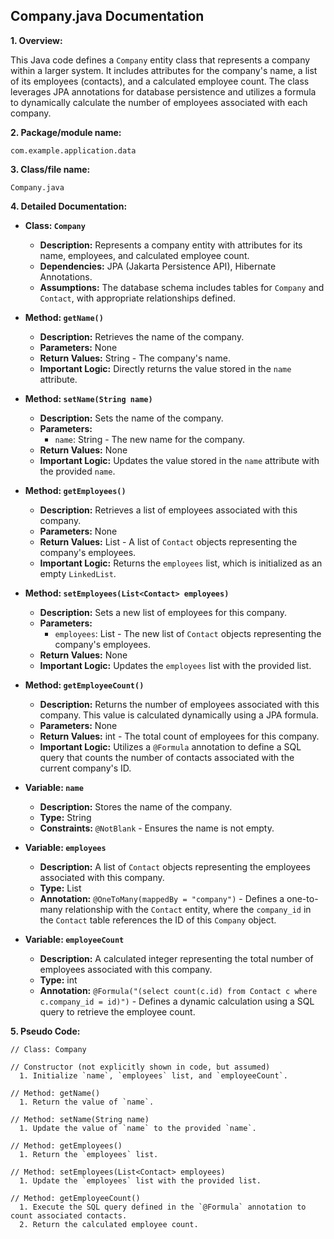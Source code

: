 ## Company.java Documentation

**1. Overview:**

This Java code defines a `Company` entity class that represents a company within a larger system. It includes attributes for the company's name, a list of its employees (contacts), and a calculated employee count. The class leverages JPA annotations for database persistence and utilizes a formula to dynamically calculate the number of employees associated with each company.

**2. Package/module name:**

`com.example.application.data`

**3. Class/file name:**

`Company.java`

**4. Detailed Documentation:**

* **Class: `Company`**
    -  **Description:** Represents a company entity with attributes for its name, employees, and calculated employee count. 
    -  **Dependencies:** JPA (Jakarta Persistence API), Hibernate Annotations.
    -  **Assumptions:** The database schema includes tables for `Company` and `Contact`, with appropriate relationships defined.

* **Method: `getName()`**
    -  **Description:** Retrieves the name of the company.
    -  **Parameters:** None
    -  **Return Values:** String - The company's name.
    -  **Important Logic:** Directly returns the value stored in the `name` attribute.

* **Method: `setName(String name)`**
    -  **Description:** Sets the name of the company.
    -  **Parameters:** 
        - `name`: String - The new name for the company.
    -  **Return Values:** None
    -  **Important Logic:** Updates the value stored in the `name` attribute with the provided `name`.

* **Method: `getEmployees()`**
    -  **Description:** Retrieves a list of employees associated with this company.
    -  **Parameters:** None
    -  **Return Values:** List<Contact> - A list of `Contact` objects representing the company's employees.
    -  **Important Logic:** Returns the `employees` list, which is initialized as an empty `LinkedList`.

* **Method: `setEmployees(List<Contact> employees)`**
    -  **Description:** Sets a new list of employees for this company.
    -  **Parameters:** 
        - `employees`: List<Contact> - The new list of `Contact` objects representing the company's employees.
    -  **Return Values:** None
    -  **Important Logic:** Updates the `employees` list with the provided list.

* **Method: `getEmployeeCount()`**
    -  **Description:** Returns the number of employees associated with this company. This value is calculated dynamically using a JPA formula.
    -  **Parameters:** None
    -  **Return Values:** int - The total count of employees for this company.
    -  **Important Logic:** Utilizes a `@Formula` annotation to define a SQL query that counts the number of contacts associated with the current company's ID.


* **Variable: `name`**
    -  **Description:** Stores the name of the company.
    -  **Type:** String
    -  **Constraints:** `@NotBlank` - Ensures the name is not empty.

* **Variable: `employees`**
    -  **Description:** A list of `Contact` objects representing the employees associated with this company.
    -  **Type:** List<Contact>
    -  **Annotation:** `@OneToMany(mappedBy = "company")` - Defines a one-to-many relationship with the `Contact` entity, where the `company_id` in the `Contact` table references the ID of this `Company` object.

* **Variable: `employeeCount`**
    -  **Description:** A calculated integer representing the total number of employees associated with this company.
    -  **Type:** int
    -  **Annotation:** `@Formula("(select count(c.id) from Contact c where c.company_id = id)")` - Defines a dynamic calculation using a SQL query to retrieve the employee count.

**5. Pseudo Code:**


```
// Class: Company

// Constructor (not explicitly shown in code, but assumed)
  1. Initialize `name`, `employees` list, and `employeeCount`.

// Method: getName()
  1. Return the value of `name`.

// Method: setName(String name)
  1. Update the value of `name` to the provided `name`.

// Method: getEmployees()
  1. Return the `employees` list.

// Method: setEmployees(List<Contact> employees)
  1. Update the `employees` list with the provided list.

// Method: getEmployeeCount()
  1. Execute the SQL query defined in the `@Formula` annotation to count associated contacts.
  2. Return the calculated employee count. 



```




